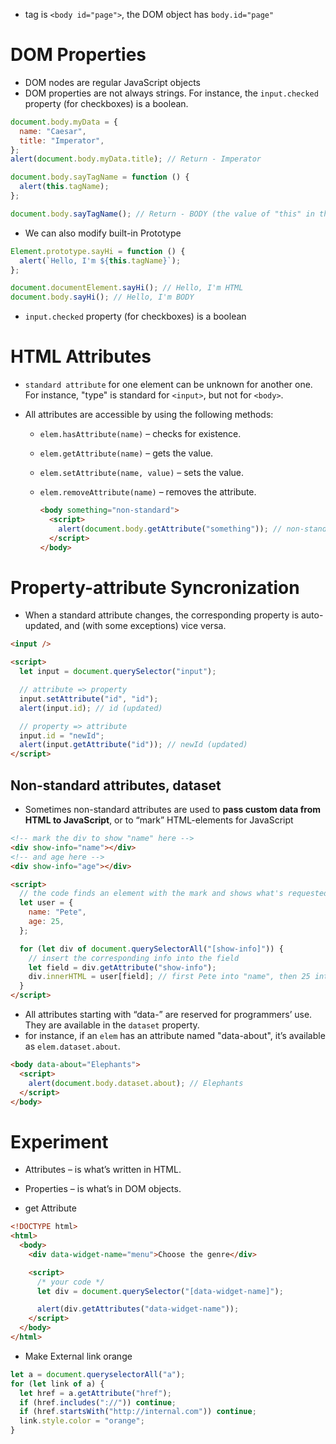 - tag is `<body id="page">`, the DOM object has `body.id="page"`

# DOM Properties

- DOM nodes are regular JavaScript objects
- DOM properties are not always strings. For instance, the `input.checked` property (for checkboxes) is a boolean.

```js
document.body.myData = {
  name: "Caesar",
  title: "Imperator",
};
alert(document.body.myData.title); // Return - Imperator

document.body.sayTagName = function () {
  alert(this.tagName);
};

document.body.sayTagName(); // Return - BODY (the value of "this" in the method is document.body)
```

- We can also modify built-in Prototype

```js
Element.prototype.sayHi = function () {
  alert(`Hello, I'm ${this.tagName}`);
};

document.documentElement.sayHi(); // Hello, I'm HTML
document.body.sayHi(); // Hello, I'm BODY
```

- `input.checked` property (for checkboxes) is a boolean

# HTML Attributes

- `standard attribute` for one element can be unknown for another one. For instance, "type" is standard for `<input>`, but not for `<body>`.
- All attributes are accessible by using the following methods:

  - `elem.hasAttribute(name)` – checks for existence.
  - `elem.getAttribute(name)` – gets the value.
  - `elem.setAttribute(name, value)` – sets the value.
  - `elem.removeAttribute(name)` – removes the attribute.

    ```html
    <body something="non-standard">
      <script>
        alert(document.body.getAttribute("something")); // non-standard
      </script>
    </body>
    ```

# Property-attribute Syncronization

- When a standard attribute changes, the corresponding property is auto-updated, and (with some exceptions) vice versa.

```html
<input />

<script>
  let input = document.querySelector("input");

  // attribute => property
  input.setAttribute("id", "id");
  alert(input.id); // id (updated)

  // property => attribute
  input.id = "newId";
  alert(input.getAttribute("id")); // newId (updated)
</script>
```

## Non-standard attributes, dataset

- Sometimes non-standard attributes are used to <b>pass custom data from HTML to JavaScript</b>, or to “mark” HTML-elements for JavaScript

```html
<!-- mark the div to show "name" here -->
<div show-info="name"></div>
<!-- and age here -->
<div show-info="age"></div>

<script>
  // the code finds an element with the mark and shows what's requested
  let user = {
    name: "Pete",
    age: 25,
  };

  for (let div of document.querySelectorAll("[show-info]")) {
    // insert the corresponding info into the field
    let field = div.getAttribute("show-info");
    div.innerHTML = user[field]; // first Pete into "name", then 25 into "age"
  }
</script>
```

- All attributes starting with “data-” are reserved for programmers’ use. They are available in the `dataset` property.
- for instance, if an `elem` has an attribute named "data-about", it’s available as `elem.dataset.about`.

```html
<body data-about="Elephants">
  <script>
    alert(document.body.dataset.about); // Elephants
  </script>
</body>
```

# Experiment

- Attributes – is what’s written in HTML.
- Properties – is what’s in DOM objects.

- get Attribute

```html
<!DOCTYPE html>
<html>
  <body>
    <div data-widget-name="menu">Choose the genre</div>

    <script>
      /* your code */
      let div = document.querySelector("[data-widget-name]");

      alert(div.getAttributes("data-widget-name"));
    </script>
  </body>
</html>
```

- Make External link orange

```js
let a = document.queryselectorAll("a");
for (let link of a) {
  let href = a.getAttribute("href");
  if (href.includes("://")) continue;
  if (href.startsWith("http://internal.com")) continue;
  link.style.color = "orange";
}
```
